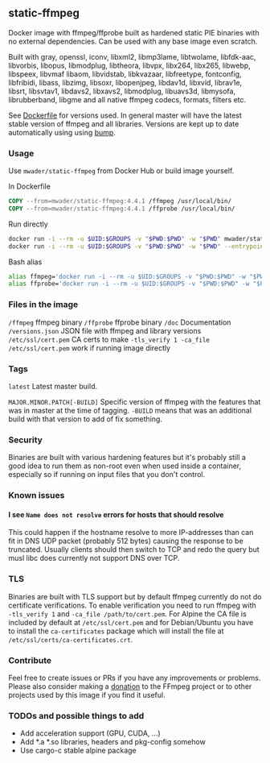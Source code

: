## static-ffmpeg

Docker image with ffmpeg/ffprobe built as hardened static PIE binaries
with no external dependencies. Can be used with any base image even scratch.

Built with
gray,
openssl,
iconv,
libxml2,
libmp3lame,
libtwolame,
libfdk-aac,
libvorbis,
libopus,
libmodplug,
libtheora,
libvpx,
libx264,
libx265,
libwebp,
libspeex,
libvmaf
libaom,
libvidstab,
libkvazaar,
libfreetype,
fontconfig,
libfribidi,
libass,
libzimg,
libsoxr,
libopenjpeg,
libdav1d,
libxvid,
librav1e,
libsrt,
libsvtav1,
libdavs2,
libxavs2,
libmodplug,
libuavs3d,
libmysofa,
librubberband,
libgme
and all native ffmpeg codecs, formats, filters etc.

See [Dockerfile](Dockerfile) for versions used. In general master will have the latest stable version
of ffmpeg and all libraries. Versions are kept up to date automatically using using [bump](https://github.com/wader/bump).

### Usage

Use `mwader/static-ffmpeg` from Docker Hub or build image yourself.

In Dockerfile
```Dockerfile
COPY --from=mwader/static-ffmpeg:4.4.1 /ffmpeg /usr/local/bin/
COPY --from=mwader/static-ffmpeg:4.4.1 /ffprobe /usr/local/bin/
```
Run directly
```sh
docker run -i --rm -u $UID:$GROUPS -v "$PWD:$PWD" -w "$PWD" mwader/static-ffmpeg:4.4.1 -i file.wav file.mp3
docker run -i --rm -u $UID:$GROUPS -v "$PWD:$PWD" -w "$PWD" --entrypoint=/ffprobe mwader/static-ffmpeg:4.4.1 -i file.wav
```
Bash alias
```sh
alias ffmpeg='docker run -i --rm -u $UID:$GROUPS -v "$PWD:$PWD" -w "$PWD" mwader/static-ffmpeg:4.4.1'
alias ffprobe='docker run -i --rm -u $UID:$GROUPS -v "$PWD:$PWD" -w "$PWD" --entrypoint=/ffprobe mwader/static-ffmpeg:4.4.1'
```

### Files in the image
`/ffmpeg` ffmpeg binary
`/ffprobe` ffprobe binary
`/doc` Documentation
`/versions.json` JSON file with ffmpeg and library versions
`/etc/ssl/cert.pem` CA certs to make `-tls_verify 1 -ca_file /etc/ssl/cert.pem` work if running image directly

### Tags

`latest` Latest master build.

`MAJOR.MINOR.PATCH[-BUILD]` Specific version of ffmpeg with the features that was in master at the time of tagging.
`-BUILD` means that was an additional build with that version to add of fix something.

### Security

Binaries are built with various hardening features but it's probably still a good idea to run
them as non-root even when used inside a container, especially so if running on input files
that you don't control.

### Known issues

#### I see `Name does not resolve` errors for hosts that should resolve

This could happen if the hostname resolve to more IP-addresses than can fit in DNS UDP packet
(probably 512 bytes) causing the response to be truncated. Usually clients should then switch
to TCP and redo the query but musl libc does currently not support DNS over TCP.

### TLS

Binaries are built with TLS support but by default ffmpeg currently do
not do certificate verifications. To enable verification you need to run
ffmpeg with `-tls_verify 1` and `-ca_file /path/to/cert.pem`. For Alpine
the CA file is included by default at `/etc/ssl/cert.pem` and for Debian/Ubuntu
you have to install the `ca-certificates` package which will install the file at
`/etc/ssl/certs/ca-certificates.crt`.

### Contribute

Feel free to create issues or PRs if you have any improvements or problems.
Please also consider making a [donation](https://ffmpeg.org/donations.html) to
the FFmpeg project or to other projects used by this image if you find it useful.

### TODOs and possible things to add

* Add acceleration support (GPU, CUDA, ...)
* Add *.a *.so libraries, headers and pkg-config somehow
* Use cargo-c stable alpine package
